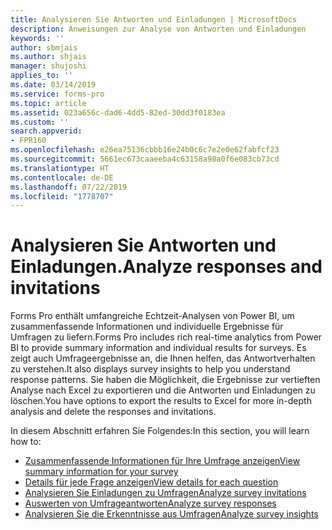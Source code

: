 ```yaml
---
title: Analysieren Sie Antworten und Einladungen | MicrosoftDocs
description: Anweisungen zur Analyse von Antworten und Einladungen
keywords: ''
author: sbmjais
ms.author: shjais
manager: shujoshi
applies_to: ''
ms.date: 03/14/2019
ms.service: forms-pro
ms.topic: article
ms.assetid: 023a656c-dad6-4dd5-82ed-30dd3f0183ea
ms.custom: ''
search.appverid:
- FPR160
ms.openlocfilehash: e26ea75136cbbb16e24b0c6c7e2e0e62fabfcf23
ms.sourcegitcommit: 5661ec673caaeeba4c63158a98a0f6e083cb73cd
ms.translationtype: HT
ms.contentlocale: de-DE
ms.lasthandoff: 07/22/2019
ms.locfileid: "1778707"
---
```

# <a name="analyze-responses-and-invitations"></a><span data-ttu-id="3ffc8-103">Analysieren Sie Antworten und Einladungen.</span><span class="sxs-lookup"><span data-stu-id="3ffc8-103">Analyze responses and invitations</span></span>



<span data-ttu-id="3ffc8-104">Forms Pro enthält umfangreiche Echtzeit-Analysen von Power BI, um zusammenfassende Informationen und individuelle Ergebnisse für Umfragen zu liefern.</span><span class="sxs-lookup"><span data-stu-id="3ffc8-104">Forms Pro includes rich real-time analytics from Power BI to provide summary information and individual results for surveys.</span></span> <span data-ttu-id="3ffc8-105">Es zeigt auch Umfrageergebnisse an, die Ihnen helfen, das Antwortverhalten zu verstehen.</span><span class="sxs-lookup"><span data-stu-id="3ffc8-105">It also displays survey insights to help you understand response patterns.</span></span> <span data-ttu-id="3ffc8-106">Sie haben die Möglichkeit, die Ergebnisse zur vertieften Analyse nach Excel zu exportieren und die Antworten und Einladungen zu löschen.</span><span class="sxs-lookup"><span data-stu-id="3ffc8-106">You have options to export the results to Excel for more in-depth analysis and delete the responses and invitations.</span></span>

<span data-ttu-id="3ffc8-107">In diesem Abschnitt erfahren Sie Folgendes:</span><span class="sxs-lookup"><span data-stu-id="3ffc8-107">In this section, you will learn how to:</span></span>

- [<span data-ttu-id="3ffc8-108">Zusammenfassende Informationen für Ihre Umfrage anzeigen</span><span class="sxs-lookup"><span data-stu-id="3ffc8-108">View summary information for your survey</span></span>](view-summary-information.md)  
- [<span data-ttu-id="3ffc8-109">Details für jede Frage anzeigen</span><span class="sxs-lookup"><span data-stu-id="3ffc8-109">View details for each question</span></span>](view-details-each-question.md)  
- [<span data-ttu-id="3ffc8-110">Analysieren Sie Einladungen zu Umfragen</span><span class="sxs-lookup"><span data-stu-id="3ffc8-110">Analyze survey invitations</span></span>](analyze-survey-invitations.md)  
- [<span data-ttu-id="3ffc8-111">Auswerten von Umfrageantworten</span><span class="sxs-lookup"><span data-stu-id="3ffc8-111">Analyze survey responses</span></span>](analyze-survey-responses.md)  
- [<span data-ttu-id="3ffc8-112">Analysieren Sie die Erkenntnisse aus Umfragen</span><span class="sxs-lookup"><span data-stu-id="3ffc8-112">Analyze survey insights</span></span>](analyze-survey-insights.md) 
